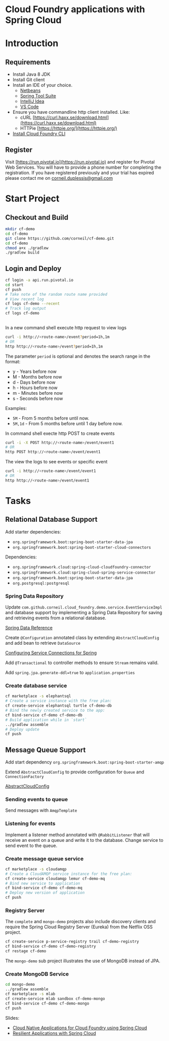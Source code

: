 # Cloud Foundry applications with Spring Cloud

# Introduction

## Requirements
* Install Java 8 JDK
* Install Git client
* Install an IDE of your choice.   
    * [Netbeans](https://netbeans.org/downloads/)
    * [Spring Tool Suite](https://spring.io/tools/sts/all/)    
    * [IntelliJ Idea](https://www.jetbrains.com/idea/download/)
    * [VS Code](https://code.visualstudio.com/)       
* Ensure you have commandline http client installed. Like: 
    * cURL [https://curl.haxx.se/download.html](https://curl.haxx.se/download.html)
    * HTTPie [https://httpie.org/](https://httpie.org/)
* [Install Cloud Foundry CLI](https://docs.cloudfoundry.org/cf-cli/install-go-cli.html)


## Register
Visit [https://run.pivotal.io](https://run.pivotal.io) and register for Pivotal Web Services.
You will have to provide a phone number for completing the registration. 
If you have registered previously and your trial has expired please contact me on [corneil.duplessis@gmail.com](mailto:corneil.duplessis@gmail.com)

# Start Project

## Checkout and Build
```bash
mkdir cf-demo
cd cf-demo
git clone https://github.com/corneil/cf-demo.git
cd cf-demo
chmod a+x ./gradlew
./gradlew build
```

## Login and Deploy

```bash
cf login -a api.run.pivotal.io
cd start 
cf push
# Take note of the random route name provided
# View recent log
cf logs cf-demo --recent
# Track log output
cf logs cf-demo
 
```

In a new command shell execute http request to view logs

```bash
curl -i http://<route-name>/event?period=1h,1m
# OR
http http://<route-name>/event?period=1h,1m
```
The parameter `period` is optional and denotes the search range in the format:

* y - Years before now
* M - Months before now
* d - Days before now
* h - Hours before now
* m - Minutes before now
* s - Seconds before now

Examples:
* `5M` - From 5 months before until now.
* `5M,1d` -  From 5 months before until 1 day before now.

In command shell execte http POST to create events
```bash
curl -i -X POST http://<route-name>/event/event1
# OR
http POST http://<route-name>/event/event1
```

The view the logs to see events or specific event

```bash
curl -i http://<route-name>/event/event1
# OR
http http://<route-name>/event/event1
```

# Tasks

## Relational Database Support

Add starter dependencies:
* `org.springframework.boot:spring-boot-starter-data-jpa` 
* `org.springframework.boot:spring-boot-starter-cloud-connectors`

Dependencies: 
* `org.springframework.cloud:spring-cloud-cloudfoundry-connector`
* `org.springframework.cloud:spring-cloud-spring-service-connector`
* `org.springframework.boot:spring-boot-starter-data-jpa`
* `org.postgresql:postgresql`

### Spring Data Repository
Update `com.github.corneil.cloud_foundry.demo.service.EventServiceImpl` and database support by implementing a Spring Data Repository for saving and retrieving events from a relational database.

[Spring Data Reference](https://docs.spring.io/spring-data/jpa/docs/2.0.8.RELEASE/reference/html/)

Create `@Configuration` annotated class by extending `AbstractCloudConfig` and add bean to retrieve `DataSource`

[Configuring Service Connections for Spring](https://docs.cloudfoundry.org/buildpacks/java/configuring-service-connections/spring-service-bindings.html)


Add `@Transactional` to controller methods to ensure `Stream` remains valid.

Add `spring.jpa.generate-ddl=true` to `application.properties`

### Create database service

```bash
cf marketplace -s elephantsql
# Create a service instance with the free plan:
cf create-service elephantsql turtle cf-demo-db
# Bind the newly created service to the app:
cf bind-service cf-demo cf-demo-db
# Build application while in `start`
../gradlew assemble
# Deploy update
cf push
```

## Message Queue Support

Add start dependency `org.springframework.boot:spring-boot-starter-amqp`

Extend `AbstractCloudConfig` to provide configuration for `Queue` and `ConnectionFactory`

[AbstractCloudConfig](https://docs.spring.io/spring-cloud/docs/current/api/org/springframework/cloud/config/java/AbstractCloudConfig.html)

### Sending events to queue
Send messages with `AmqpTemplate`

### Listening for events
Implement a listener method annotated with `@RabbitListener` that will receive an event on a queue and write it to the database. 
Change service to send event to the queue.

### Create message queue service

```bash
cf marketplace -s cloudamqp
# Create a CloudAMQP service instance for the free plan:
cf create-service cloudamqp lemur cf-demo-mq
# Bind new service to application 
cf bind-service cf-demo cf-demo-mq
# Deploy new version of application
cf push
```
### Registry Server

The `complete` and `mongo-demo` projects also include discovery clients and require the Spring Cloud Registry Server (Eureka) from the Netflix OSS project.

```bash
cf create-service p-service-registry trail cf-demo-registry
cf bind-service cf-demo cf-demo-registry
cf restage cf-demo
```


The `mongo-demo` sub project illustrates the use of MongoDB instead of JPA.

### Create MongoDB Service
```bash
cd mongo-demo
../gradlew assemble
cf marketplace -s mlab
cf create-service mlab sandbox cf-demo-mongo
cf bind-service cf-demo cf-demo-mongo
cf push
```

Slides: 
* [Cloud Native Applications for Cloud Foundry using Spring Cloud](https://speakerdeck.com/corneil/cloud-native-applications-for-cloud-foundry-using-spring-cloud)
* [Resilient Applications with Spring Cloud](https://speakerdeck.com/corneil/resilient-applications-using-spring-cloud)
